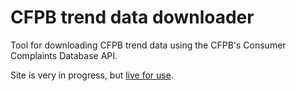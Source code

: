 # CFPB trend data downloader

Tool for downloading CFPB trend data using the CFPB's Consumer Complaints Database API.

Site is very in progress, but [live for use](http://gideonweissman.com/cfpb_data_downloader).
